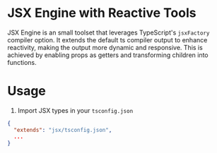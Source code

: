 # JSX Engine with Reactive Tools

JSX Engine is an small toolset that leverages TypeScript's `jsxFactory` compiler option. It extends the default ts compiler output to enhance reactivity, making the output more dynamic and responsive. This is achieved by enabling props as getters and transforming children into functions.

# Usage

1. Import JSX types in your `tsconfig.json`

```json
{
  "extends": "jsx/tsconfig.json",
  ...
}
```
